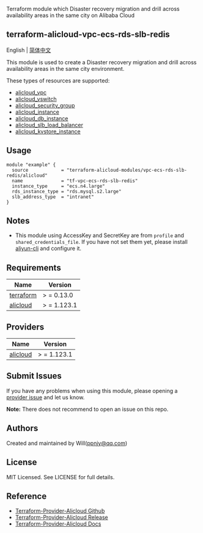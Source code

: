 Terraform module which Disaster recovery migration and drill across availability areas in the same city on Alibaba Cloud

terraform-alicloud-vpc-ecs-rds-slb-redis
---

English | [简体中文](README-CN.md)

This module is used to create a Disaster recovery migration and drill across availability areas in the same city
environment.

These types of resources are supported:

* [alicloud_vpc](https://registry.terraform.io/providers/aliyun/alicloud/latest/docs/resources/vpc)
* [alicloud_vswitch](https://registry.terraform.io/providers/aliyun/alicloud/latest/docs/resources/vswitch)
* [alicloud_security_group](https://registry.terraform.io/providers/aliyun/alicloud/latest/docs/resources/security_group)
* [alicloud_instance](https://registry.terraform.io/providers/aliyun/alicloud/latest/docs/resources/instance)
* [alicloud_db_instance](https://registry.terraform.io/providers/aliyun/alicloud/latest/docs/resources/db_instance)
* [alicloud_slb_load_balancer](https://registry.terraform.io/providers/aliyun/alicloud/latest/docs/resources/slb_load_balancer)
* [alicloud_kvstore_instance](https://registry.terraform.io/providers/aliyun/alicloud/latest/docs/resources/kvstore_instance)

## Usage

```hcl
module "example" {
  source            = "terraform-alicloud-modules/vpc-ecs-rds-slb-redis/alicloud"
  name              = "tf-vpc-ecs-rds-slb-redis"
  instance_type     = "ecs.n4.large"
  rds_instance_type = "rds.mysql.s2.large"
  slb_address_type  = "intranet"
}
```

## Notes

* This module using AccessKey and SecretKey are from `profile` and `shared_credentials_file`. If you have not set them
  yet, please install [aliyun-cli](https://github.com/aliyun/aliyun-cli#installation) and configure it.

## Requirements

| Name | Version |
|------|---------|
| <a name="requirement_terraform"></a> [terraform](#requirement\_terraform) | > = 0.13.0 |
| <a name="requirement_alicloud"></a> [alicloud](#requirement\_alicloud) | > = 1.123.1 |

## Providers

| Name | Version |
|------|---------|
| <a name="provider_alicloud"></a> [alicloud](#provider\_alicloud) | > = 1.123.1 |

## Submit Issues

If you have any problems when using this module, please opening
a [provider issue](https://github.com/aliyun/terraform-provider-alicloud/issues/new) and let us know.

**Note:** There does not recommend to open an issue on this repo.

## Authors

Created and maintained by Will(ppnjy@qq.com)

## License

MIT Licensed. See LICENSE for full details.

## Reference

* [Terraform-Provider-Alicloud Github](https://github.com/aliyun/terraform-provider-alicloud)
* [Terraform-Provider-Alicloud Release](https://releases.hashicorp.com/terraform-provider-alicloud/)
* [Terraform-Provider-Alicloud Docs](https://registry.terraform.io/providers/aliyun/alicloud/latest/docs)

